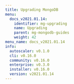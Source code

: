 ```yaml
---
title: Upgrading MongoDB
menu:
  docs_v2021.01.14:
    identifier: mg-upgrading
    name: Upgrading
    parent: mg-mongodb-guides
    weight: 42
menu_name: docs_v2021.01.14
info:
  autoscaler: v0.1.0
  cli: v0.16.0
  community: v0.16.0
  enterprise: v0.3.0
  installer: v0.16.0
  version: v2021.01.14
---
```


